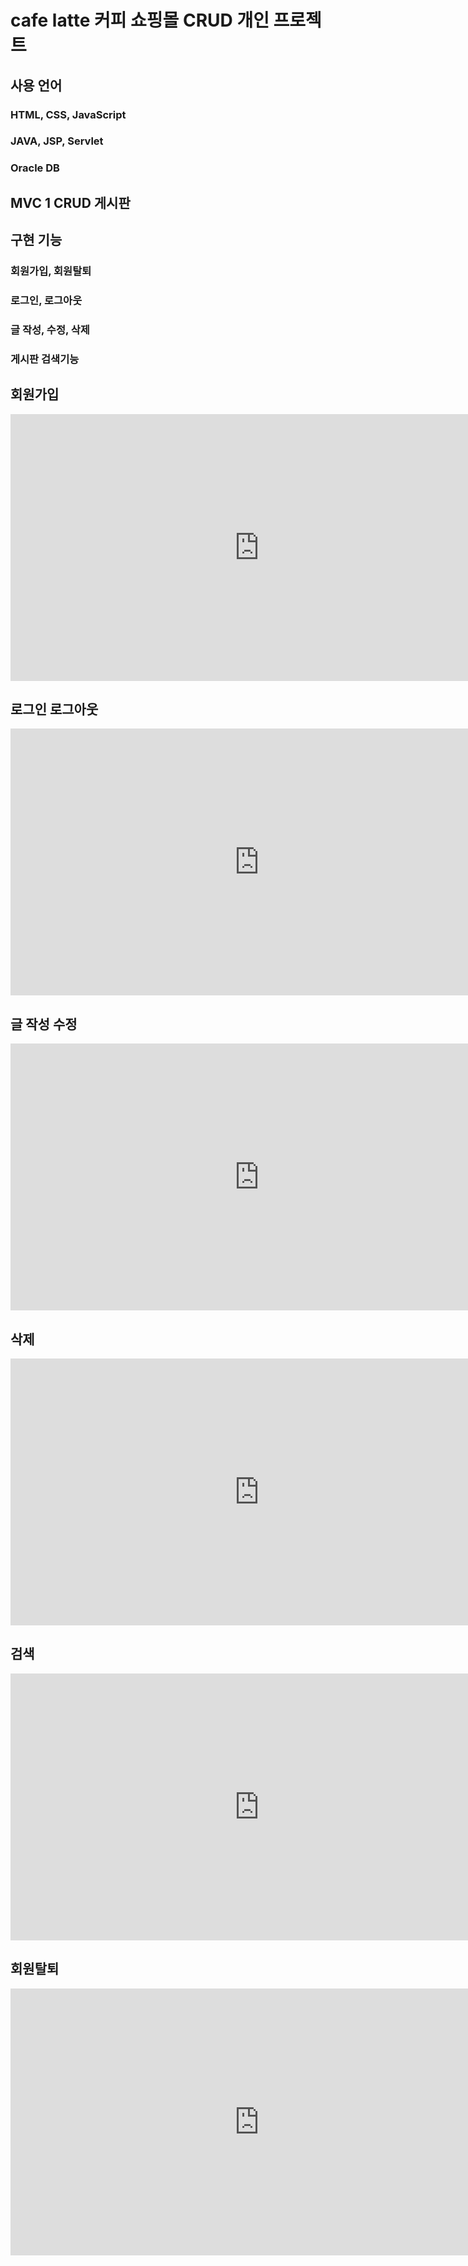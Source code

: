 # cafe latte 커피 쇼핑몰 CRUD 개인 프로젝트

## 사용 언어
### HTML, CSS, JavaScript
### JAVA, JSP, Servlet
### Oracle DB

## MVC 1 CRUD 게시판

## 구현 기능
### 회원가입, 회원탈퇴
### 로그인, 로그아웃
### 글 작성, 수정, 삭제
### 게시판 검색기능

## 회원가입
<iframe width="795" height="427" src="https://www.youtube.com/embed/F-R45wCraow" title="cafe_회원가입" frameborder="0" allow="accelerometer; autoplay; clipboard-write; encrypted-media; gyroscope; picture-in-picture" allowfullscreen></iframe>

## 로그인 로그아웃
<iframe width="795" height="427" src="https://www.youtube.com/embed/viEwxxpD6Hg" title="cafe_로그인/로그아웃" frameborder="0" allow="accelerometer; autoplay; clipboard-write; encrypted-media; gyroscope; picture-in-picture" allowfullscreen></iframe>

## 글 작성 수정
<iframe width="795" height="427" src="https://www.youtube.com/embed/q2tSBG9wLOU" title="cafe_글 작성 / 수정" frameborder="0" allow="accelerometer; autoplay; clipboard-write; encrypted-media; gyroscope; picture-in-picture" allowfullscreen></iframe>

## 삭제
<iframe width="795" height="427" src="https://www.youtube.com/embed/tY7l2VUNSNQ" title="cafe_글삭제" frameborder="0" allow="accelerometer; autoplay; clipboard-write; encrypted-media; gyroscope; picture-in-picture" allowfullscreen></iframe>

## 검색
<iframe width="795" height="427" src="https://www.youtube.com/embed/1lGEGVXFu28" title="cafe_검색" frameborder="0" allow="accelerometer; autoplay; clipboard-write; encrypted-media; gyroscope; picture-in-picture" allowfullscreen></iframe>

## 회원탈퇴
<iframe width="795" height="427" src="https://www.youtube.com/embed/CktpnKD8cjs" title="cafe_회원탈퇴" frameborder="0" allow="accelerometer; autoplay; clipboard-write; encrypted-media; gyroscope; picture-in-picture" allowfullscreen></iframe>
